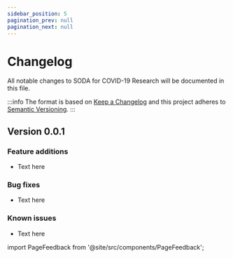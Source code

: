 ```yaml
---
sidebar_position: 5
pagination_prev: null
pagination_next: null
---
```


# Changelog

All notable changes to SODA for COVID-19 Research will be documented in this file.

:::info
The format is based on [Keep a Changelog](http://keepachangelog.com/en/1.0.0/) and this project adheres to [Semantic Versioning](http://semver.org/spec/v2.0.0.html).
:::

## Version 0.0.1

### Feature additions

- Text here

### Bug fixes

- Text here

### Known issues

- Text here

import PageFeedback from '@site/src/components/PageFeedback';

<PageFeedback />
